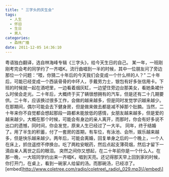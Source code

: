 ```yaml
---
title: " 三字头的庆生会"
tags:
  - 人生
  - 怀旧
  - 生日
  - 男人
categories:
  - 森林广播
date: 2011-12-05 14:36:10
---
```


粤语独白翻译，选自林海峰专辑《三字头》，给今天生日的自己。 某一年，一班刚刚考完会考的同学约了一齐唱K。流行曲唱到一半的时候，其中一位朋友问了旁边那位一个问题：“喂，你猜二十年后的今天我们会变成一个什么样的人？” 二十年后，可能已经变成一个西装骨骨的中环人，手戴劳力士，银包有好多张信用卡。下班的时候就一起在酒吧里，一边看着烟灰缸，一边望住旁边台那美女，看她条裙什么时侯会走光。二十年后，大概终于买了辆很想拥有的汽车，但是还有二十几期要供。二十年，应该换过很多工作，会做的越来越多，但是同时发觉学识越来越少。在那期间，偶尔可能会去下健身房，但是做来做去都是减不掉那个肚腩。当然，二十年来你不自觉都会想起那段一路都未能放低的感情，女朋友越来越多，但是爱的越来越少。大概在那个时候，可能会有身边的亲人离开，而那时，你会有好多说不出口的遗憾，同时间，你会发觉，原来人生已经过了一大半。 同年，终于结婚了。用了半生的积蓄，付了一套房的首期，有车位，有泳池、会所，娱乐越来越多，但是快乐越来越少。两年后，可能会离婚，回复单身之后的一个晚上，一个人在床上，抓住遥控不停换台。吃了两粒安眠药，然后点起支薄荷烟，然后才留下一滴自亲人离世之后的眼泪。 突然之间你又想起，在二十年前你是一个什么人。在那一晚，一大班同学约出来一齐唱K，唱到天亮。还记得那天早上回到家的时候，你打开门，在桌上，看到一碗家人给留的汤。而那碗汤，已经凉了。   \[embed\]http://www.coletree.com/radio/coletree\_radio\_029.mp3\[/embed\]